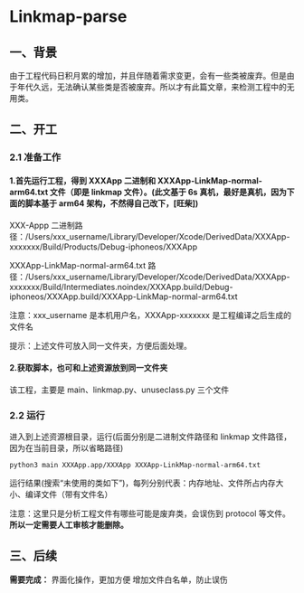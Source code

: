 # Linkmap-parse
## 一、背景
由于工程代码日积月累的增加，并且伴随着需求变更，会有一些类被废弃。但是由于年代久远，无法确认某些类是否被废弃。所以才有此篇文章，来检测工程中的无用类。


## 二、开工
### 2.1 准备工作
#### 1.首先运行工程，得到 XXXApp 二进制和 XXXApp-LinkMap-normal-arm64.txt 文件（即是 linkmap 文件）。(此文基于 6s 真机，最好是真机，因为下面的脚本基于 arm64 架构，不然得自己改下，[旺柴])

XXX-Appp 二进制路径：/Users/xxx_username/Library/Developer/Xcode/DerivedData/XXXApp-xxxxxxx/Build/Products/Debug-iphoneos/XXXApp

XXXApp-LinkMap-normal-arm64.txt 路径：/Users/xxx_username/Library/Developer/Xcode/DerivedData/XXXApp-xxxxxxx/Build/Intermediates.noindex/XXXApp.build/Debug-iphoneos/XXXApp.build/XXXApp-LinkMap-normal-arm64.txt

注意：xxx_username 是本机用户名，XXXApp-xxxxxxx 是工程编译之后生成的文件名

提示：上述文件可放入同一文件夹，方便后面处理。



#### 2.获取脚本，也可和上述资源放到同一文件夹

该工程，主要是 main、linkmap.py、unuseclass.py 三个文件

### 2.2 运行
进入到上述资源根目录，运行(后面分别是二进制文件路径和 linkmap 文件路径，因为在当前目录，所以省略路径)

```
python3 main XXXApp.app/XXXApp XXXApp-LinkMap-normal-arm64.txt
```


运行结果(搜索“未使用的类如下”)，每列分别代表：内存地址、文件所占内存大小、编译文件（带有文件名）



注意：这里只是分析工程文件有哪些可能是废弃类，会误伤到 protocol 等文件。**所以一定需要人工审核才能删除。**



## 三、后续
**需要完成：**
界面化操作，更加方便
增加文件白名单，防止误伤
